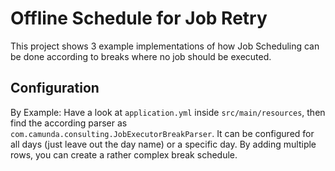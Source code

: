 # Offline Schedule for Job Retry

This project shows 3 example implementations of how Job Scheduling can be done according to breaks where no job should be executed.

## Configuration

By Example: Have a look at `application.yml` inside `src/main/resources`, then find the according parser as `com.camunda.consulting.JobExecutorBreakParser`. It can be configured for all days (just leave out the day name) or a specific day. By adding multiple rows, you can create a rather complex break schedule.
